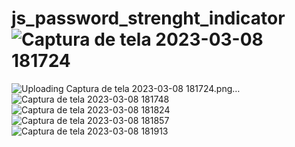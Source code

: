 # js_password_strenght_indicator![Captura de tela 2023-03-08 181724](https://user-images.githubusercontent.com/115050725/223852789-c564fbee-413d-4edc-8b76-ed39b9c01307.png)

![Uploading Captura de tela 2023-03-08 181724.png…]()
![Captura de tela 2023-03-08 181748](https://user-images.githubusercontent.com/115050725/223852804-62126043-68dd-4edc-a77a-a3171c0bc458.png)
![Captura de tela 2023-03-08 181824](https://user-images.githubusercontent.com/115050725/223852833-8f87662f-0a22-4e65-b013-7753b9658593.png)
![Captura de tela 2023-03-08 181857](https://user-images.githubusercontent.com/115050725/223852849-931fe59c-4b5b-44c4-809f-07996da17e5c.png)
![Captura de tela 2023-03-08 181913](https://user-images.githubusercontent.com/115050725/223852873-e7c603cb-b13d-4013-a327-6b7456aabbcc.png)
